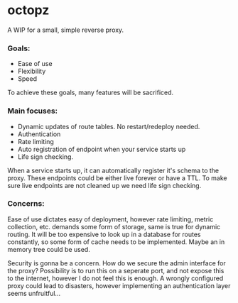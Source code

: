 # octopz

A WIP for a small, simple reverse proxy.   
  
### Goals:  

- Ease of use 
- Flexibility
- Speed

To achieve these goals, many features will be sacrificed.

### Main focuses:

- Dynamic updates of route tables. No restart/redeploy needed.
- Authentication
- Rate limiting
- Auto registration of endpoint when your service starts up
- Life sign checking. 

When a service starts up, it can automatically register it's schema to the proxy. 
These endpoints could be either live forever or have a TTL. 
To make sure live endpoints are not cleaned up we need life sign checking.

### Concerns:

Ease of use dictates easy of deployment, however rate limiting, metric collection, etc. demands some form of storage, same is true for dynamic routing. It will be too expensive to look up in a database for routes constantly, so some form of cache needs to be implemented. Maybe an in memory tree could be used.

Security is gonna be a concern. How do we secure the admin interface for the proxy? 
Possibility is to run this on a seperate port, and not expose this to the internet, however I do not feel this is enough. A wrongly configured proxy could lead to disasters, however implementing an authentication layer seems unfruitful...
